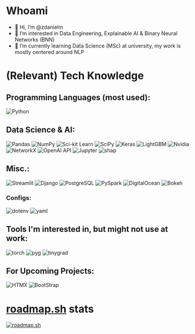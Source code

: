# Whoami
- 👋 Hi, I’m @zdanielm
- 👀 I’m interested in Data Engineering, Explainable AI & Binary Neural Networks (BNN)<!---, currently dipping foot into Geospatial Data Science too-->
- 🌱 I’m currently learning Data Science (MSc) at university, my work is mostly centered around NLP

# (Relevant) Tech Knowledge

## Programming Languages (most used):
![Python](https://img.shields.io/badge/-Python-3776AB?logo=python&style=flat&logoColor=white) <!--- ![R](https://img.shields.io/badge/-R-276DC3?logo=r&style=flat&logoColor=white) -->

## Data Science & AI:
![Pandas](https://img.shields.io/badge/-Pandas-150458?logo=pandas&style=flat) ![NumPy](https://img.shields.io/badge/-NumPy-013243?logo=numpy&style=flat) ![Sci-kit Learn](https://img.shields.io/badge/-Sci--kit%20Learn-F7931E?logo=scikitlearn&style=flat&logoColor=white) ![SciPy](https://img.shields.io/badge/-SciPy-150458?logo=scipy&style=flat&logoColor=white) ![Keras](https://img.shields.io/badge/-Keras-D00000?logo=keras&style=flat) ![LightGBM](https://img.shields.io/badge/-LightGBM-darkorange?logo=lightgbm&style=flat) ![Nvidia](https://img.shields.io/badge/-CUDA%20&%20RAPIDS%20Toolkit-76B900?logo=nvidia&style=flat&logoColor=white) ![NetworkX](https://img.shields.io/badge/-NetworkX-darkgreen?logo=NetworkX&style=flat) ![OpenAI API](https://img.shields.io/badge/-OpenAI%20API-412991?logo=openai&style=flat&logoColor=white) ![Jupyter](https://img.shields.io/badge/-Jupyter%20Lab&Notebook-F37626?logo=jupyter&style=flat&logoColor=white) ![shap](https://img.shields.io/badge/-SHAP%20(XAI)-8A3391?logo=larq&style=flat&logoColor=white)

## Misc.:
![Streamlit](https://img.shields.io/badge/-Streamlit-FF4B4B?logo=streamlit&style=flat&logoColor=white) ![Django](https://img.shields.io/badge/-Django-092E20?logo=django&style=flat) ![PostgreSQL](https://img.shields.io/badge/-PostgreSQL-4169E1?logo=postgresql&style=flat&logoColor=white) ![PySpark](https://img.shields.io/badge/-PySpark-E25A1C?logo=apachespark&style=flat&logoColor=white) ![DigitalOcean](https://img.shields.io/badge/-DigitalOcean-0080FF?logo=digitalocean&style=flat&logoColor=white) ![Bokeh](https://img.shields.io/badge/-Bokeh-yellow?logo=bokeh&style=flat&logoColor=white)

### Configs:
![dotenv](https://img.shields.io/badge/-.env-fa7735?logo=dotenv&style=flat&logoColor=white) ![yaml](https://img.shields.io/badge/-YAML%20(&%20AWS%20CloudFormation)-CB171E?logo=yaml&style=flat&logoColor=white)

## Tools I'm interested in, but might not use at work:
![torch](https://img.shields.io/badge/-PyTorch-EE4C2C?logo=pytorch&style=flat&logoColor=white) ![pyg](https://img.shields.io/badge/-PyG%20(PyTorch%20Geometric)-3C2179?logo=pyg&style=flat&logoColor=white) ![tinygrad](https://img.shields.io/badge/-Tinygrad-FFFFFF?logo=tinygrad&style=flat&logoColor=black)

## For Upcoming Projects:
![HTMX](https://img.shields.io/badge/-HTMX-3366CC?logo=htmx&style=flat&logoColor=white) ![BootStrap](https://img.shields.io/badge/-Bootstrap-7952B3?logo=bootstrap&style=flat&logoColor=white)

# [roadmap.sh](https://roadmap.sh) stats
[![roadmap.sh](https://api.roadmap.sh/v1-badge/tall/662913dc4e8cd00d388a86e0?variant=dark)](https://roadmap.sh)
<!---
zdanielm/zdanielm is a ✨ special ✨ repository because its `README.md` (this file) appears on your GitHub profile.
You can click the Preview link to take a look at your changes.
--->
